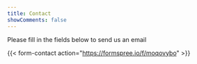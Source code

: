 ```yaml
---
title: Contact
showComments: false
---
```

Please fill in the fields below to send us an email

{{< form-contact action="https://formspree.io/f/moqovybo"  >}}

